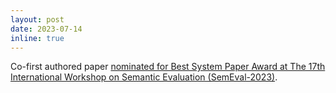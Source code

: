 ```yaml
---
layout: post
date: 2023-07-14
inline: true
---
```


Co-first authored paper <a href="https://semeval.github.io/SemEval2023/awards#:~:text=Nominated%20for%20Best%20System%20Paper%3A%20TohokuNLP%20at%20SemEval%2D2023%20Task%205%3A%20Clickbait%20Spoiling%20via%20Simple%20Seq2Seq%20Generation%20and%20Ensembling%0AHiroto%20Kurita%2C%20Ikumi%20Ito%2C%20Hiroaki%20Funayama%2C%20Shota%20Sasaki%2C%20Shoji%20Moriya%2C%20Ye%20Mengyu%2C%20Kazuma%20Kokuta%2C%20Ryujin%20Hatakeyama%2C%20Shusaku%20Sone%2C%20Kentaro%20Inui">nominated for Best System Paper Award at The 17th International Workshop on Semantic Evaluation (SemEval-2023)</a>.
